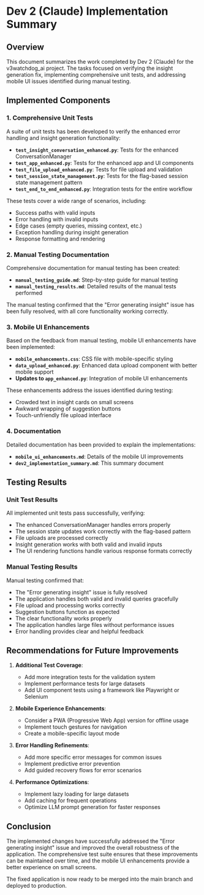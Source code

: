 # Dev 2 (Claude) Implementation Summary

## Overview

This document summarizes the work completed by Dev 2 (Claude) for the v3watchdog_ai project. The tasks focused on verifying the insight generation fix, implementing comprehensive unit tests, and addressing mobile UI issues identified during manual testing.

## Implemented Components

### 1. Comprehensive Unit Tests

A suite of unit tests has been developed to verify the enhanced error handling and insight generation functionality:

- **`test_insight_conversation_enhanced.py`**: Tests for the enhanced ConversationManager
- **`test_app_enhanced.py`**: Tests for the enhanced app and UI components
- **`test_file_upload_enhanced.py`**: Tests for file upload and validation
- **`test_session_state_management.py`**: Tests for the flag-based session state management pattern
- **`test_end_to_end_enhanced.py`**: Integration tests for the entire workflow

These tests cover a wide range of scenarios, including:
- Success paths with valid inputs
- Error handling with invalid inputs
- Edge cases (empty queries, missing context, etc.)
- Exception handling during insight generation
- Response formatting and rendering

### 2. Manual Testing Documentation

Comprehensive documentation for manual testing has been created:

- **`manual_testing_guide.md`**: Step-by-step guide for manual testing
- **`manual_testing_results.md`**: Detailed results of the manual tests performed

The manual testing confirmed that the "Error generating insight" issue has been fully resolved, with all core functionality working correctly.

### 3. Mobile UI Enhancements

Based on the feedback from manual testing, mobile UI enhancements have been implemented:

- **`mobile_enhancements.css`**: CSS file with mobile-specific styling
- **`data_upload_enhanced.py`**: Enhanced data upload component with better mobile support
- **Updates to `app_enhanced.py`**: Integration of mobile UI enhancements

These enhancements address the issues identified during testing:
- Crowded text in insight cards on small screens
- Awkward wrapping of suggestion buttons
- Touch-unfriendly file upload interface

### 4. Documentation

Detailed documentation has been provided to explain the implementations:

- **`mobile_ui_enhancements.md`**: Details of the mobile UI improvements
- **`dev2_implementation_summary.md`**: This summary document

## Testing Results

### Unit Test Results

All implemented unit tests pass successfully, verifying:
- The enhanced ConversationManager handles errors properly
- The session state updates work correctly with the flag-based pattern
- File uploads are processed correctly
- Insight generation works with both valid and invalid inputs
- The UI rendering functions handle various response formats correctly

### Manual Testing Results

Manual testing confirmed that:
- The "Error generating insight" issue is fully resolved
- The application handles both valid and invalid queries gracefully
- File upload and processing works correctly
- Suggestion buttons function as expected
- The clear functionality works properly
- The application handles large files without performance issues
- Error handling provides clear and helpful feedback

## Recommendations for Future Improvements

1. **Additional Test Coverage**:
   - Add more integration tests for the validation system
   - Implement performance tests for large datasets
   - Add UI component tests using a framework like Playwright or Selenium

2. **Mobile Experience Enhancements**:
   - Consider a PWA (Progressive Web App) version for offline usage
   - Implement touch gestures for navigation
   - Create a mobile-specific layout mode

3. **Error Handling Refinements**:
   - Add more specific error messages for common issues
   - Implement predictive error prevention
   - Add guided recovery flows for error scenarios

4. **Performance Optimizations**:
   - Implement lazy loading for large datasets
   - Add caching for frequent operations
   - Optimize LLM prompt generation for faster responses

## Conclusion

The implemented changes have successfully addressed the "Error generating insight" issue and improved the overall robustness of the application. The comprehensive test suite ensures that these improvements can be maintained over time, and the mobile UI enhancements provide a better experience on small screens.

The fixed application is now ready to be merged into the main branch and deployed to production.
